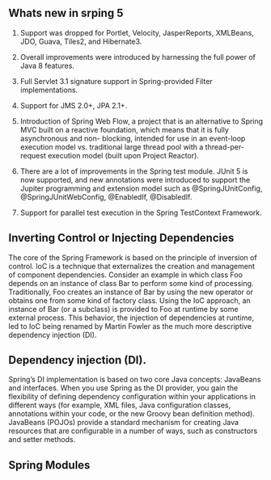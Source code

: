 ## Whats new in srping 5

1. Support was dropped for Portlet, Velocity, JasperReports, XMLBeans, JDO, Guava,
   Tiles2, and Hibernate3.
   
2. Overall improvements were introduced by harnessing the full power of Java 8          features.

3. Full Servlet 3.1 signature support in Spring-provided Filter implementations.

4. Support for JMS 2.0+, JPA 2.1+.

5. Introduction of Spring Web Flow, a project that is an alternative to Spring MVC     built on a reactive foundation, which means that it is fully asynchronous and non-   blocking, intended for use in an event-loop execution model vs. traditional large     thread pool with a thread-per-request execution model (built upon Project Reactor).

6. There are a lot of improvements in the Spring test module. JUnit 5 is now
  supported, and new annotations were introduced to support the Jupiter
  programming and extension model such as @SpringJUnitConfig,
  @SpringJUnitWebConfig, @EnabledIf, @DisabledIf.

7. Support for parallel test execution in the Spring TestContext Framework.


## Inverting Control or Injecting Dependencies

The core of the Spring Framework is based on the principle of inversion of control. IoC is a technique that externalizes the creation and management of component dependencies. Consider an example in which class Foo depends on an instance of class Bar to perform some kind of processing. Traditionally, Foo creates an instance of Bar by using the new operator or obtains one from some kind of factory class. Using the IoC approach, an instance of Bar (or a subclass) is provided to Foo at runtime by some external process. This behavior, the injection of dependencies at runtime, led to IoC being renamed by Martin Fowler as the much more descriptive dependency injection (DI).


## Dependency injection (DI).

Spring’s DI implementation is based on two core Java concepts: JavaBeans and interfaces. When you
use Spring as the DI provider, you gain the flexibility of defining dependency configuration within your
applications in different ways (for example, XML files, Java configuration classes, annotations within your
code, or the new Groovy bean definition method). JavaBeans (POJOs) provide a standard mechanism for
creating Java resources that are configurable in a number of ways, such as constructors and setter methods.

## Spring Modules

